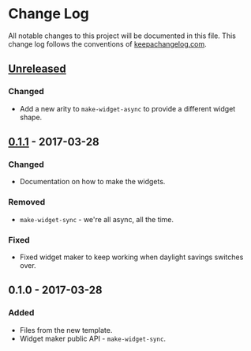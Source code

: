 # Change Log
All notable changes to this project will be documented in this file. This change log follows the conventions of [keepachangelog.com](http://keepachangelog.com/).

## [Unreleased]
### Changed
- Add a new arity to `make-widget-async` to provide a different widget shape.

## [0.1.1] - 2017-03-28
### Changed
- Documentation on how to make the widgets.

### Removed
- `make-widget-sync` - we're all async, all the time.

### Fixed
- Fixed widget maker to keep working when daylight savings switches over.

## 0.1.0 - 2017-03-28
### Added
- Files from the new template.
- Widget maker public API - `make-widget-sync`.

[Unreleased]: https://github.com/your-name/roman-numerals/compare/0.1.1...HEAD
[0.1.1]: https://github.com/your-name/roman-numerals/compare/0.1.0...0.1.1
